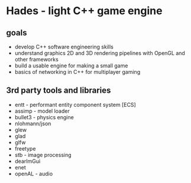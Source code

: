# Hades - light C++ game engine

## goals
 * develop C++ software engineering skills
 * understand graphics 2D and 3D rendering pipelines with OpenGL and other frameworks
 * build a usable engine for making a small game 
 * basics of networking in C++ for multiplayer gaming

## 3rd party tools and libraries
 * entt - performant entity component system [ECS]
 * assimp - model loader
 * bullet3 - physics engine
 * nlohmann/json
 * glew
 * glad
 * glfw
 * freetype
 * stb - image processing
 * dearImGui
 * enet
 * openAL - audio